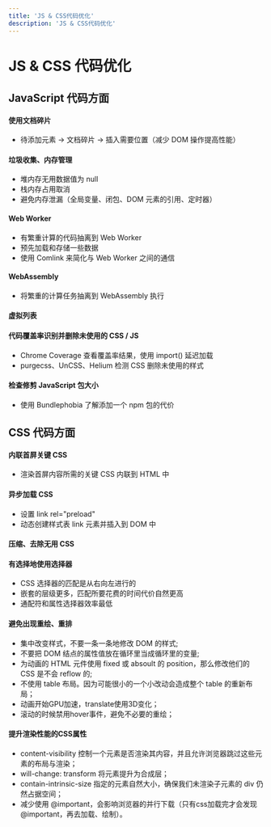 ```yaml
---
title: 'JS & CSS代码优化'
description: 'JS & CSS代码优化'
---
```



# JS & CSS 代码优化




## JavaScript 代码方面


#### 使用文档碎片
  - 待添加元素 -> 文档碎片 -> 插入需要位置（减少 DOM 操作提高性能）


#### 垃圾收集、内存管理
  - 堆内存无用数据值为 null
  - 栈内存占用取消
  - 避免内存泄漏（全局变量、闭包、DOM 元素的引用、定时器）


#### Web Worker
  - 有繁重计算的代码抽离到 Web Worker
  - 预先加载和存储一些数据
  - 使用 Comlink 来简化与 Web Worker 之间的通信


#### WebAssembly
  - 将繁重的计算任务抽离到 WebAssembly 执行


#### 虚拟列表


#### 代码覆盖率识别并删除未使用的 CSS / JS
  - Chrome Coverage 查看覆盖率结果，使用 import() 延迟加载
  - purgecss、UnCSS、Helium 检测 CSS 删除未使用的样式


#### 检查修剪 JavaScript 包大小
  - 使用 Bundlephobia 了解添加一个 npm 包的代价




## CSS 代码方面


#### 内联首屏关键 CSS
  - 渲染首屏内容所需的关键 CSS 内联到 HTML 中


#### 异步加载 CSS
  - 设置 link rel="preload"
  - 动态创建样式表 link 元素并插入到 DOM 中


#### 压缩、去除无用 CSS


#### 有选择地使用选择器
  - CSS 选择器的匹配是从右向左进行的
  - 嵌套的层级更多，匹配所要花费的时间代价自然更高
  - 通配符和属性选择器效率最低


#### 避免出现重绘、重排
  - 集中改变样式，不要一条一条地修改 DOM 的样式;
  - 不要把 DOM 结点的属性值放在循环里当成循环里的变量;
  - 为动画的 HTML 元件使用 fixed 或 absoult 的 position，那么修改他们的 CSS 是不会 reflow 的;
  - 不使用 table 布局。因为可能很小的一个小改动会造成整个 table 的重新布局；
  - 动画开始GPU加速，translate使用3D变化；
  - 滚动的时候禁用hover事件，避免不必要的重绘；


#### 提升渲染性能的CSS属性
  - content-visibility 控制一个元素是否渲染其内容，并且允许浏览器跳过这些元素的布局与渲染；
  - will-change: transform 将元素提升为合成层；
  - contain-intrinsic-size 指定的元素自然大小，确保我们未渲染子元素的 div 仍然占据空间；
  - 减少使用 @important，会影响浏览器的并行下载（只有css加载完才会发现 @important，再去加载、绘制）。
 
 